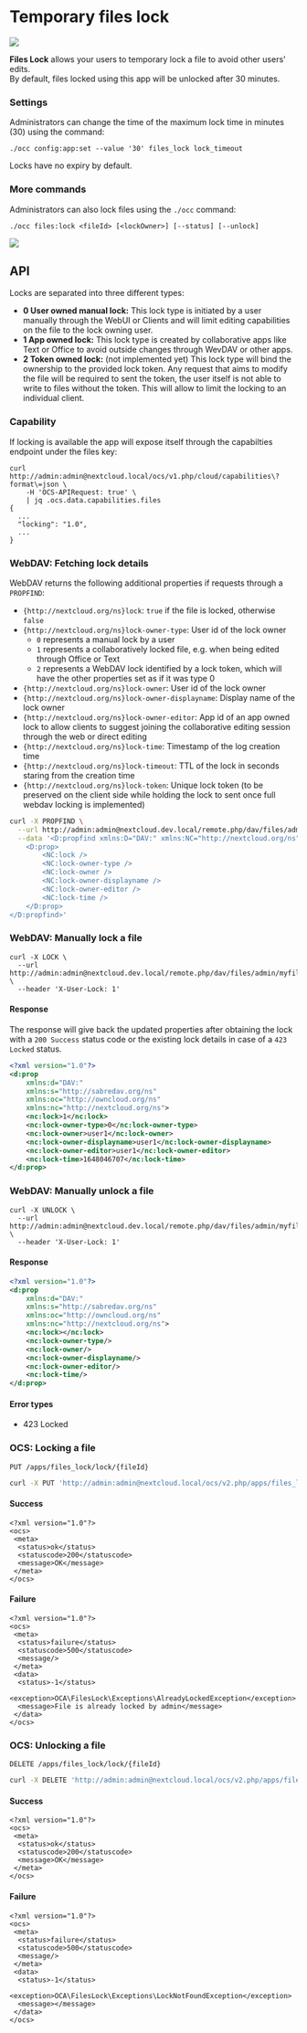 # Temporary files lock

![](screenshots/0.7.0.png)

**Files Lock** allows your users to temporary lock a file to avoid other users' edits.  
By default, files locked using this app will be unlocked after 30 minutes.




### Settings

Administrators can change the time of the maximum lock time in minutes (30) using the command:

`./occ config:app:set --value '30' files_lock lock_timeout`

Locks have no expiry by default.


### More commands

Administrators can also lock files using the `./occ` command:

`./occ files:lock <fileId> [<lockOwner>] [--status] [--unlock]`

![](screenshots/cli.png)

## API

Locks are separated into three different types:
- **0 User owned manual lock:**
  This lock type is initiated by a user manually through the WebUI or Clients and will limit editing capabilities on the file to the lock owning user.
- **1 App owned lock:**
  This lock type is created by collaborative apps like Text or Office to avoid outside changes through WevDAV or other apps.
- **2 Token owned lock:** (not implemented yet) This lock type will bind the ownership to the provided lock token. Any request that aims to modify the file will be required to sent the token, the user itself is not able to write to files without the token. This will allow to limit the locking to an individual client.

### Capability

If locking is available the app will expose itself through the capabilties endpoint under the files key:
```
curl http://admin:admin@nextcloud.local/ocs/v1.php/cloud/capabilities\?format\=json \
	-H 'OCS-APIRequest: true' \
	| jq .ocs.data.capabilities.files
{
  ...
  "locking": "1.0",
  ...
}
```

### WebDAV: Fetching lock details

WebDAV returns the following additional properties if requests through a `PROPFIND`:

- `{http://nextcloud.org/ns}lock`: `true` if the file is locked, otherwise `false`
- `{http://nextcloud.org/ns}lock-owner-type`: User id of the lock owner
  - `0` represents a manual lock by a user
  - `1` represents a collaboratively locked file, e.g. when being edited through Office or Text
  - `2` represents a WebDAV lock identified by a lock token, which will have the other properties set as if it was type 0
- `{http://nextcloud.org/ns}lock-owner`: User id of the lock owner
- `{http://nextcloud.org/ns}lock-owner-displayname`: Display name of the lock owner
- `{http://nextcloud.org/ns}lock-owner-editor`: App id of an app owned lock to allow clients to suggest joining the collaborative editing session through the web or direct editing
- `{http://nextcloud.org/ns}lock-time`: Timestamp of the log creation time
- `{http://nextcloud.org/ns}lock-timeout`: TTL of the lock in seconds staring from the creation time
- `{http://nextcloud.org/ns}lock-token`: Unique lock token (to be preserved on the client side while holding the lock to sent once full webdav locking is implemented)

```bash
curl -X PROPFIND \
  --url http://admin:admin@nextcloud.dev.local/remote.php/dav/files/admin/myfile.odt \
  --data '<D:propfind xmlns:D="DAV:" xmlns:NC="http://nextcloud.org/ns">
	<D:prop>
		<NC:lock />
		<NC:lock-owner-type />
		<NC:lock-owner />
		<NC:lock-owner-displayname />
		<NC:lock-owner-editor />
		<NC:lock-time />
	</D:prop>
</D:propfind>'
```


### WebDAV: Manually lock a file

```
curl -X LOCK \
  --url http://admin:admin@nextcloud.dev.local/remote.php/dav/files/admin/myfile.odt \
  --header 'X-User-Lock: 1'
```

#### Response

The response will give back the updated properties after obtaining the lock with a `200 Success` status code or the existing lock details in case of a `423 Locked` status.

```xml
<?xml version="1.0"?>
<d:prop
	xmlns:d="DAV:"
	xmlns:s="http://sabredav.org/ns"
	xmlns:oc="http://owncloud.org/ns"
	xmlns:nc="http://nextcloud.org/ns">
	<nc:lock>1</nc:lock>
	<nc:lock-owner-type>0</nc:lock-owner-type>
	<nc:lock-owner>user1</nc:lock-owner>
	<nc:lock-owner-displayname>user1</nc:lock-owner-displayname>
	<nc:lock-owner-editor>user1</nc:lock-owner-editor>
	<nc:lock-time>1648046707</nc:lock-time>
</d:prop>
```



### WebDAV: Manually unlock a file

```
curl -X UNLOCK \
  --url http://admin:admin@nextcloud.dev.local/remote.php/dav/files/admin/myfile.odt \
  --header 'X-User-Lock: 1'
```

#### Response

```xml
<?xml version="1.0"?>
<d:prop
	xmlns:d="DAV:"
	xmlns:s="http://sabredav.org/ns"
	xmlns:oc="http://owncloud.org/ns"
	xmlns:nc="http://nextcloud.org/ns">
	<nc:lock></nc:lock>
	<nc:lock-owner-type/>
	<nc:lock-owner/>
	<nc:lock-owner-displayname/>
	<nc:lock-owner-editor/>
	<nc:lock-time/>
</d:prop>

```

#### Error types

- 423 Locked

### OCS: Locking a file

`PUT /apps/files_lock/lock/{fileId}`

```bash
curl -X PUT 'http://admin:admin@nextcloud.local/ocs/v2.php/apps/files_lock/lock/123' -H 'OCS-APIREQUEST: true'`
```

#### Success
```
<?xml version="1.0"?>
<ocs>
 <meta>
  <status>ok</status>
  <statuscode>200</statuscode>
  <message>OK</message>
 </meta>
</ocs>
```

#### Failure
```
<?xml version="1.0"?>
<ocs>
 <meta>
  <status>failure</status>
  <statuscode>500</statuscode>
  <message/>
 </meta>
 <data>
  <status>-1</status>
  <exception>OCA\FilesLock\Exceptions\AlreadyLockedException</exception>
  <message>File is already locked by admin</message>
 </data>
</ocs>
```


### OCS: Unlocking a file

`DELETE /apps/files_lock/lock/{fileId}`

```bash
curl -X DELETE 'http://admin:admin@nextcloud.local/ocs/v2.php/apps/files_lock/lock/123' -H 'OCS-APIREQUEST: true'
```

#### Success
```
<?xml version="1.0"?>
<ocs>
 <meta>
  <status>ok</status>
  <statuscode>200</statuscode>
  <message>OK</message>
 </meta>
</ocs>
```

#### Failure
```
<?xml version="1.0"?>
<ocs>
 <meta>
  <status>failure</status>
  <statuscode>500</statuscode>
  <message/>
 </meta>
 <data>
  <status>-1</status>
  <exception>OCA\FilesLock\Exceptions\LockNotFoundException</exception>
  <message></message>
 </data>
</ocs>
```
